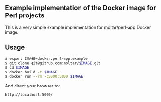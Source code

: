 ## Example implementation of the Docker image for Perl projects ##

This is a very simple example implementation for [moltar/perl-app](https://registry.hub.docker.com/u/moltar/perl-app/) Docker image.

## Usage ##

```bash
$ export IMAGE=docker.perl-app.example
$ git clone git@github.com:moltar/$IMAGE.git
$ cd $IMAGE
$ docker build -t $IMAGE .
$ docker run --rm -p5000:5000 $IMAGE
```

And direct your browser to:

`http://localhost:5000/`
